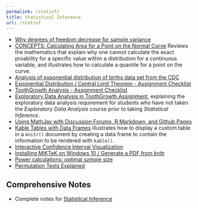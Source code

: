 ```yaml
---
permalink: /statinf/
title: Statistical Inference
url: /statinf
---
```



- [Why degrees of freedom decrease for sample variance](https://github.com/Manu58/bias/blob/master/bias.pdf)
- [CONCEPTS: Calculating Area for a Point on the Normal Curve](http://bit.ly/2hw5AMF) Reviews the mathematics that explain why one cannot calculate the exact proability for a specific value within a distribution for a continuous variable, and illustrates how to calculate a quantile for a point on the curve. 
- [Analysis of exponential distribution of births data set from the CDC](https://gist.github.com/ProgramErgoSum/5316008387746fcd84de)
- [Exponential Distribution / Central Limit Theorem - Assignment Checklist](https://github.com/lgreski/datasciencectacontent/blob/master/markdown/statinf-expDistChecklist.md)
- [ToothGrowth Analysis - Assignment Checklist](https://github.com/lgreski/datasciencectacontent/blob/master/markdown/ToothGrowthChecklist.md)
- [Exploratory Data Analysis in ToothGrowth Assignment](https://github.com/lgreski/datasciencectacontent/blob/master/markdown/edaInToothGrowthAnalysis.md), explaining the exploratory data analysis requirement for students who have not taken the *Exploratory Data Analysis* course prior to taking *Statistical Inference*. 
- [Using MathJax with Discussion Forums, R Markdown, and Github Pages](https://github.com/lgreski/datasciencectacontent/blob/master/markdown/mathjaxWithGithubMarkdown.md)
- [Kable Tables with Data Frames](https://github.com/lgreski/datasciencectacontent/blob/master/markdown/kableDataFrameTable.md) illustrates how to display a custom table in a `knitr()` document by creating a data frame to contain the information to be rendered with `kable()`.
- [Interactive Confidence Interval Visualization](https://github.com/amcadie/interactive_CI)
- [Installing MiKTeK on Windows 10 / Generate a PDF from knitr](https://github.com/lgreski/datasciencectacontent/blob/master/markdown/statinf-generatePDF.md)
- [Power calculations: optimal szmple size](https://github.com/lgreski/datasciencectacontent/blob/master/markdown/statinf-optimalSampleSize.md)
- [Permutation Tests Explained](https://github.com/lgreski/datasciencectacontent/blob/master/markdown/statinf-permutationTests.md)

## Comprehensive Notes

- Complete notes for [Statistical Inference](http://sux13.github.io/DataScienceSpCourseNotes/)